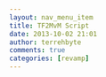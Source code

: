 ```yaml
---
layout: nav_menu_item
title: TF2MvM Script
date: 2013-10-02 21:01
author: terrehbyte
comments: true
categories: [revamp]
---
```


